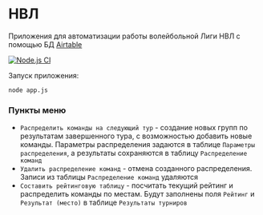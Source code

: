 # НВЛ

Приложения для автоматизации работы волейбольной Лиги НВЛ с помощью БД [Airtable](https://airtable.com/app1MljghZX5136lh)

[![Node.js CI](https://github.com/IceHarley/nvl/actions/workflows/node.js.yml/badge.svg)](https://github.com/IceHarley/nvl/actions/workflows/node.js.yml)

Запуск приложения: 
```
node app.js
```

### Пункты меню
* `Распределить команды на следующий тур` - создание новых групп по результатам завершенного тура, с возможностью добавить новые команды. Параметры распределения задаются в таблице `Параметры распределения`, а результаты сохраняются в таблицу `Распределение команд`
* `Удалить распределение команд` - отмена созданного распределения. Записи из таблицы `Распределение команд` удаляются
* `Составить рейтинговую таблицу` - посчитать текущий рейтинг и распределить команды по местам. Будут заполнены поля `Рейтинг` и `Результат (место)` в таблице `Результаты турниров`

